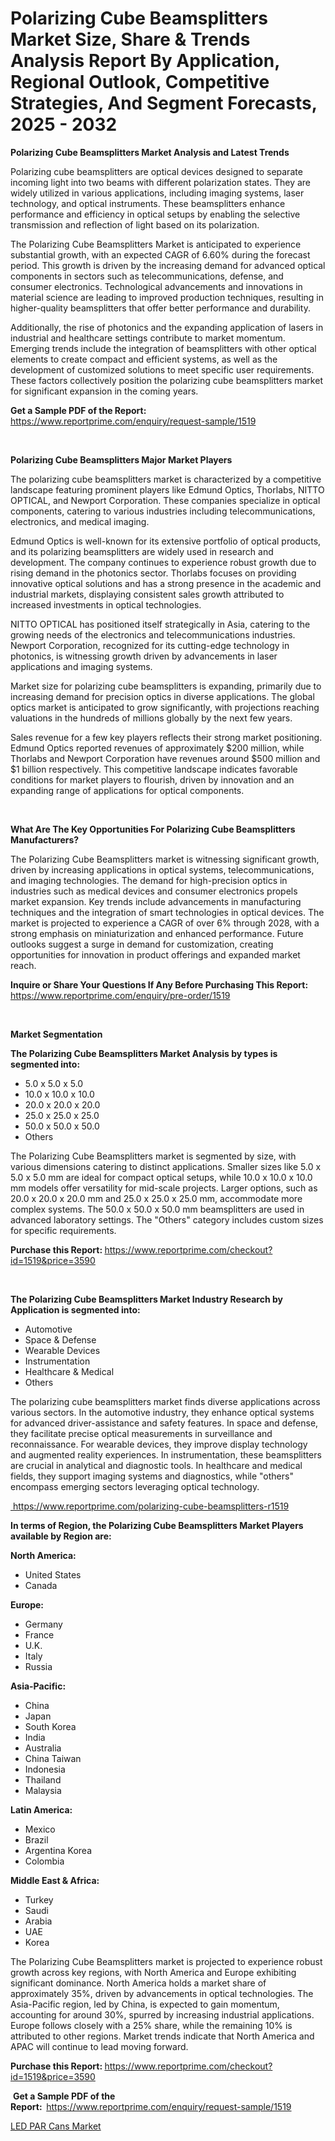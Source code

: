 <p><h1>Polarizing Cube Beamsplitters Market Size, Share & Trends Analysis Report By Application, Regional Outlook, Competitive Strategies, And Segment Forecasts, 2025 - 2032</h1></p><p><strong>Polarizing Cube Beamsplitters Market Analysis and Latest Trends</strong></p>
<p><p>Polarizing cube beamsplitters are optical devices designed to separate incoming light into two beams with different polarization states. They are widely utilized in various applications, including imaging systems, laser technology, and optical instruments. These beamsplitters enhance performance and efficiency in optical setups by enabling the selective transmission and reflection of light based on its polarization.</p><p>The Polarizing Cube Beamsplitters Market is anticipated to experience substantial growth, with an expected CAGR of 6.60% during the forecast period. This growth is driven by the increasing demand for advanced optical components in sectors such as telecommunications, defense, and consumer electronics. Technological advancements and innovations in material science are leading to improved production techniques, resulting in higher-quality beamsplitters that offer better performance and durability.</p><p>Additionally, the rise of photonics and the expanding application of lasers in industrial and healthcare settings contribute to market momentum. Emerging trends include the integration of beamsplitters with other optical elements to create compact and efficient systems, as well as the development of customized solutions to meet specific user requirements. These factors collectively position the polarizing cube beamsplitters market for significant expansion in the coming years.</p></p>
<p><strong>Get a Sample PDF of the Report:&nbsp;</strong> <a href="https://www.reportprime.com/enquiry/request-sample/1519?utm_campaign=2935&utm_medium=2&utm_source=Github&utm_content=ia&utm_term=18032025&utm_id=polarizing-cube-beamsplitters">https://www.reportprime.com/enquiry/request-sample/1519</a></p>
<p>&nbsp;</p>
<p><strong>Polarizing Cube Beamsplitters Major Market Players</strong></p>
<p><p>The polarizing cube beamsplitters market is characterized by a competitive landscape featuring prominent players like Edmund Optics, Thorlabs, NITTO OPTICAL, and Newport Corporation. These companies specialize in optical components, catering to various industries including telecommunications, electronics, and medical imaging.</p><p>Edmund Optics is well-known for its extensive portfolio of optical products, and its polarizing beamsplitters are widely used in research and development. The company continues to experience robust growth due to rising demand in the photonics sector. Thorlabs focuses on providing innovative optical solutions and has a strong presence in the academic and industrial markets, displaying consistent sales growth attributed to increased investments in optical technologies.</p><p>NITTO OPTICAL has positioned itself strategically in Asia, catering to the growing needs of the electronics and telecommunications industries. Newport Corporation, recognized for its cutting-edge technology in photonics, is witnessing growth driven by advancements in laser applications and imaging systems.</p><p>Market size for polarizing cube beamsplitters is expanding, primarily due to increasing demand for precision optics in diverse applications. The global optics market is anticipated to grow significantly, with projections reaching valuations in the hundreds of millions globally by the next few years.</p><p>Sales revenue for a few key players reflects their strong market positioning. Edmund Optics reported revenues of approximately $200 million, while Thorlabs and Newport Corporation have revenues around $500 million and $1 billion respectively. This competitive landscape indicates favorable conditions for market players to flourish, driven by innovation and an expanding range of applications for optical components.</p></p>
<p>&nbsp;</p>
<p><strong>What Are The Key Opportunities For Polarizing Cube Beamsplitters Manufacturers?</strong></p>
<p><p>The Polarizing Cube Beamsplitters market is witnessing significant growth, driven by increasing applications in optical systems, telecommunications, and imaging technologies. The demand for high-precision optics in industries such as medical devices and consumer electronics propels market expansion. Key trends include advancements in manufacturing techniques and the integration of smart technologies in optical devices. The market is projected to experience a CAGR of over 6% through 2028, with a strong emphasis on miniaturization and enhanced performance. Future outlooks suggest a surge in demand for customization, creating opportunities for innovation in product offerings and expanded market reach.</p></p>
<p><strong>Inquire or Share Your Questions If Any Before Purchasing This Report:</strong> <a href="https://www.reportprime.com/enquiry/pre-order/1519?utm_campaign=2935&utm_medium=2&utm_source=Github&utm_content=ia&utm_term=18032025&utm_id=polarizing-cube-beamsplitters">https://www.reportprime.com/enquiry/pre-order/1519</a></p>
<p>&nbsp;</p>
<p><strong>Market Segmentation</strong></p>
<p><strong>The Polarizing Cube Beamsplitters Market Analysis by types is segmented into:</strong></p>
<p><ul><li>5.0 x 5.0 x 5.0</li><li>10.0 x 10.0 x 10.0</li><li>20.0 x 20.0 x 20.0</li><li>25.0 x 25.0 x 25.0</li><li>50.0 x 50.0 x 50.0</li><li>Others</li></ul></p>
<p><p>The Polarizing Cube Beamsplitters market is segmented by size, with various dimensions catering to distinct applications. Smaller sizes like 5.0 x 5.0 x 5.0 mm are ideal for compact optical setups, while 10.0 x 10.0 x 10.0 mm models offer versatility for mid-scale projects. Larger options, such as 20.0 x 20.0 x 20.0 mm and 25.0 x 25.0 x 25.0 mm, accommodate more complex systems. The 50.0 x 50.0 x 50.0 mm beamsplitters are used in advanced laboratory settings. The "Others" category includes custom sizes for specific requirements.</p></p>
<p><strong>Purchase this Report:&nbsp;</strong><a href="https://www.reportprime.com/checkout?id=1519&price=3590&utm_campaign=2935&utm_medium=2&utm_source=Github&utm_content=ia&utm_term=18032025&utm_id=polarizing-cube-beamsplitters">https://www.reportprime.com/checkout?id=1519&price=3590</a></p>
<p>&nbsp;</p>
<p><strong>The Polarizing Cube Beamsplitters Market Industry Research by Application is segmented into:</strong></p>
<p><ul><li>Automotive</li><li>Space & Defense</li><li>Wearable Devices</li><li>Instrumentation</li><li>Healthcare & Medical</li><li>Others</li></ul></p>
<p><p>The polarizing cube beamsplitters market finds diverse applications across various sectors. In the automotive industry, they enhance optical systems for advanced driver-assistance and safety features. In space and defense, they facilitate precise optical measurements in surveillance and reconnaissance. For wearable devices, they improve display technology and augmented reality experiences. In instrumentation, these beamsplitters are crucial in analytical and diagnostic tools. In healthcare and medical fields, they support imaging systems and diagnostics, while "others" encompass emerging sectors leveraging optical technology.</p></p>
<p><a href="https://www.reportprime.com/polarizing-cube-beamsplitters-r1519?utm_campaign=2935&utm_medium=2&utm_source=Github&utm_content=ia&utm_term=18032025&utm_id=polarizing-cube-beamsplitters">&nbsp;https://www.reportprime.com/polarizing-cube-beamsplitters-r1519</a></p>
<p><strong>In terms of Region, the Polarizing Cube Beamsplitters Market Players available by Region are:</strong></p>
<p>
    <p> <strong> North America: </strong>
        <ul>
            <li>United States</li>
            <li>Canada</li>
        </ul>
        </p> 
    <p> <strong> Europe: </strong>
        <ul>
            <li>Germany</li>
            <li>France</li>
            <li>U.K.</li>
            <li>Italy</li>
            <li>Russia</li>
        </ul>
        </p> 
    <p> <strong> Asia-Pacific: </strong>
        <ul>
            <li>China</li>
            <li>Japan</li>
            <li>South Korea</li>
            <li>India</li>
            <li>Australia</li>
            <li>China Taiwan</li>
            <li>Indonesia</li>
            <li>Thailand</li>
            <li>Malaysia</li>
        </ul>
        </p> 
    <p> <strong> Latin America: </strong>
        <ul>
            <li>Mexico</li>
            <li>Brazil</li>
            <li>Argentina Korea</li>
            <li>Colombia</li>
        </ul>
        </p> 
    <p> <strong> Middle East & Africa: </strong>
        <ul>
            <li>Turkey</li>
            <li>Saudi</li>
            <li>Arabia</li>
            <li>UAE</li>
            <li>Korea</li>
        </ul>
    </p>
    </p>
<p><p>The Polarizing Cube Beamsplitters market is projected to experience robust growth across key regions, with North America and Europe exhibiting significant dominance. North America holds a market share of approximately 35%, driven by advancements in optical technologies. The Asia-Pacific region, led by China, is expected to gain momentum, accounting for around 30%, spurred by increasing industrial applications. Europe follows closely with a 25% share, while the remaining 10% is attributed to other regions. Market trends indicate that North America and APAC will continue to lead moving forward.</p></p>
<p><strong>Purchase this Report: </strong><a href="https://www.reportprime.com/checkout?id=1519&price=3590&utm_campaign=2935&utm_medium=2&utm_source=Github&utm_content=ia&utm_term=18032025&utm_id=polarizing-cube-beamsplitters">https://www.reportprime.com/checkout?id=1519&price=3590</a></p>
<p>&nbsp;<strong>Get a Sample PDF of the Report:&nbsp;&nbsp;</strong><a href="https://www.reportprime.com/enquiry/request-sample/1519?utm_campaign=2935&utm_medium=2&utm_source=Github&utm_content=ia&utm_term=18032025&utm_id=polarizing-cube-beamsplitters">https://www.reportprime.com/enquiry/request-sample/1519</a></p>
<p><strong></strong></p>
<p><p><a href="https://github.com/habyoneub/Market-Research-Report-List-1/blob/main/led-par-cans-market.md?utm_campaign=2935&utm_medium=2&utm_source=Github&utm_content=ia&utm_term=18032025&utm_id=polarizing-cube-beamsplitters">LED PAR Cans Market</a></p></p>